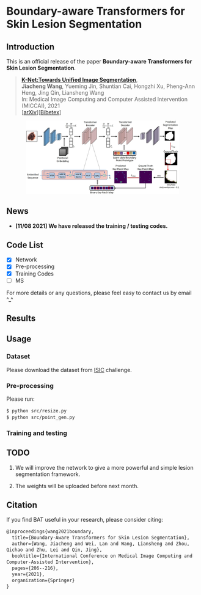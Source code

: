 # Boundary-aware Transformers for Skin Lesion Segmentation

## Introduction

This is an official release of the paper **Boundary-aware Transformers for Skin Lesion Segmentation**.

> [**K-Net:Towards Unified Image Segmentation**](https://arxiv.org/abs/2110.03864),  
> **Jiacheng Wang**, Yueming Jin, Shuntian Cai, Hongzhi Xu, Pheng-Ann Heng, Jing Qin, Liansheng Wang  
> In: Medical Image Computing and Computer Assisted Intervention (MICCAI), 2021  
> [[arXiv](https://arxiv.org/abs/2110.03864)][[Bibetex](https://github.com/jcwang123/BA-Transformer#citation)]

<div align="center" border=> <img src=framework.jpg width="400" > </div>

## News

- **[11/08 2021] We have released the training / testing codes.**

## Code List

- [x] Network
- [x] Pre-processing
- [x] Training Codes
- [ ] MS

For more details or any questions, please feel easy to contact us by email ^\_^

## Results

## Usage

### Dataset

Please download the dataset from [ISIC](https://www.isic-archive.com/) challenge.

### Pre-processing

Please run:

```bash
$ python src/resize.py
$ python src/point_gen.py
```

### Training and testing

## TODO

1. We will improve the network to give a more powerful and simple lesion segmentation framework.

2. The weights will be uploaded before next month.

## Citation

If you find BAT useful in your research, please consider citing:

```
@inproceedings{wang2021boundary,
  title={Boundary-Aware Transformers for Skin Lesion Segmentation},
  author={Wang, Jiacheng and Wei, Lan and Wang, Liansheng and Zhou, Qichao and Zhu, Lei and Qin, Jing},
  booktitle={International Conference on Medical Image Computing and Computer-Assisted Intervention},
  pages={206--216},
  year={2021},
  organization={Springer}
}
```
